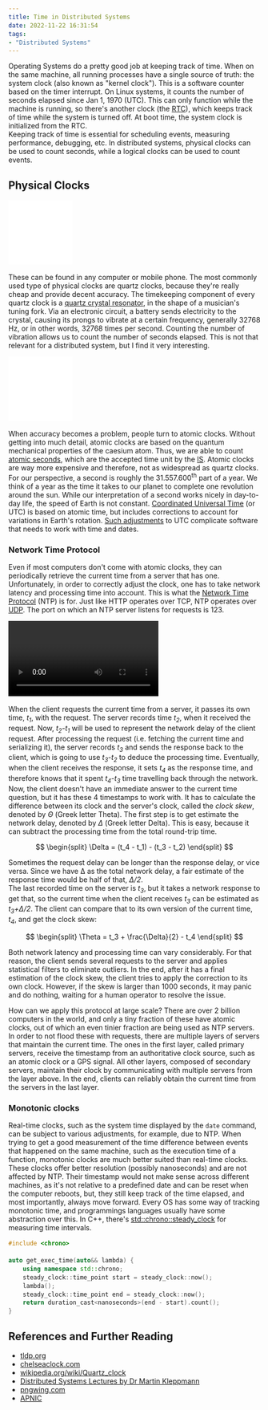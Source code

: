 ```yaml
---
title: Time in Distributed Systems
date: 2022-11-22 16:31:54
tags:
- "Distributed Systems"
---
```


Operating Systems do a pretty good job at keeping track of time. When on the same machine, all running processes have a
single source of truth: the system clock (also known as "kernel clock"). This is a software counter based on the timer
interrupt. On Linux systems, it counts the number of seconds elapsed since Jan 1, 1970 (UTC).
This can only function while the machine is running, so there's another clock (the
[RTC](https://en.wikipedia.org/wiki/Real-time_clock)), which keeps track of time while the system is turned off.
At boot time, the system clock is initialized from the RTC.  
Keeping track of time is essential for scheduling events, measuring performance, debugging, etc. In distributed
systems, physical clocks can be used to count seconds, while a logical clocks can be used to count events.

## Physical Clocks

![Physical Clock](https://raw.githubusercontent.com/apetenchea/cdroot/master/source/_posts/time-in-distributed-systems/media/physical-clock.png)

These can be found in any computer or mobile phone. The most commonly used type of physical clocks are quartz clocks,
because they're really cheap and provide decent accuracy. The timekeeping component of every quartz clock is a [quartz
crystal resonator](https://en.wikipedia.org/wiki/Quartz_clock#/media/File:Inside_QuartzCrystal-Tuningfork.jpg),
in the shape of a musician's tuning fork. Via an electronic circuit, a battery sends electricity to the crystal,
causing its prongs to vibrate at a certain frequency, generally 32768 Hz, or in other words, 32768 times per second.
Counting the number of vibration allows us to count the number of seconds elapsed. This is not that relevant for a
distributed system, but I find it very interesting.     

![Atom](https://raw.githubusercontent.com/apetenchea/cdroot/master/source/_posts/time-in-distributed-systems/media/atom.png)

When accuracy becomes a problem, people turn to atomic clocks. Without getting into much detail, atomic clocks are based
on the quantum mechanical properties of the caesium atom. Thus, we are able to count
[atomic seconds](https://www.britannica.com/technology/atomic-second), which are the accepted time unit by the
[IS](https://en.wikipedia.org/wiki/International_System_of_Units). Atomic clocks are way more expensive and therefore,
not as widespread as quartz clocks.     
For our perspective, a second is roughly the 31.557.600<sup>th</sup> part of a year. We think of a year as the time it takes to our
planet to complete one revolution around the sun. While our interpretation of a second works nicely in day-to-day
life, the speed of Earth is not constant. [Coordinated Universal Time](https://en.wikipedia.org/wiki/Coordinated_Universal_Time)
(or UTC) is based on atomic time, but includes corrections to account for variations in Earth's rotation. [Such
adjustments](https://en.wikipedia.org/wiki/Leap_second) to UTC complicate software that needs to work with time and
dates.

### Network Time Protocol

Even if most computers don't come with atomic clocks, they can periodically retrieve the current time from a server that
has one. Unfortunately, in order to correctly adjust the clock, one has to take network latency and processing time into
account. This is what the [Network Time Protocol](https://datatracker.ietf.org/doc/html/rfc5905) (NTP) is for.
Just like HTTP operates over TCP, NTP operates over [UDP](https://www.ietf.org/rfc/rfc768.txt). The port on which an NTP
server listens for requests is 123.

<video controls>
  <source src="https://raw.githubusercontent.com/apetenchea/cdroot/master/source/_posts/time-in-distributed-systems/media/NtpIllustration.mp4" type="video/mp4">
Your browser does not support the video tag.
</video> 

When the client requests the current time from a server, it passes its own time, *t<sub>1</sub>*, with the request. The server
records time *t<sub>2</sub>*, when it received the request. Now, *t<sub>2</sub>-t<sub>1</sub>* will be used
to represent the network delay of the client request. After processing the request (i.e. fetching the current time and serializing it),
the server records *t<sub>3</sub>* and sends the response back to the client, which is going to use *t<sub>3</sub>-t<sub>2</sub>*
to deduce the processing time. Eventually, when the client receives the response, it sets *t<sub>4</sub>* as the response
time, and therefore knows that it spent *t<sub>4</sub>-t<sub>3</sub>* time travelling back through the network.  
Now, the client doesn't have an immediate answer to the current time question, but it has these 4 timestamps to work with.
It has to calculate the difference between its clock and the server's clock, called the *clock skew*, denoted by *Θ* (Greek
letter Theta). The first step is to get estimate the network delay, denoted by *Δ* (Greek letter Delta). This is easy,
because it can subtract the processing time from the total round-trip time.

$$
\begin{split}
\Delta = (t_4 - t_1) - (t_3 - t_2)
\end{split}
$$

Sometimes the request delay can be longer than the response delay, or vice versa. Since we have Δ as the total network
delay, a fair estimate of the response time would be half of that, *Δ/2*.  
The last recorded time on the server is *t<sub>3</sub>*, but it takes a network response to get that, so the current
time when the client receives *t<sub>3</sub>* can be estimated as *t<sub>3</sub>+Δ/2*. The client can compare that
to its own version of the current time, *t<sub>4</sub>*, and get the clock skew:

$$
\begin{split}
\Theta = t_3 + \frac{\Delta}{2} - t_4
\end{split}
$$

Both network latency and processing time can vary considerably. For that reason, the client sends several requests to
the server and applies statistical filters to eliminate outliers. In the end, after it has a final estimation of the
clock skew, the client tries to apply the correction to its own clock. However, if the skew is larger than 1000 seconds,
it may panic and do nothing, waiting for a human operator to resolve the issue.  

How can we apply this protocol at large scale? There are over 2 billion computers in the world, and only a tiny fraction
of these have atomic clocks, out of which an even tinier fraction are being used as NTP servers.
In order to not flood these with requests, there are multiple layers of servers that maintain the current time. The ones
in the first layer, called primary servers, receive the timestamp from an authoritative clock source, such as an atomic
clock or a GPS signal. All other layers, composed of secondary servers, maintain their clock by communicating with
multiple servers from the layer above. In the end, clients can reliably obtain the current time from the servers in the last layer.

### Monotonic clocks

Real-time clocks, such as the system time displayed by the `date` command, can be subject to various adjustments, for
example, due to NTP. When trying to get a good measurement of the time difference between events that happened on the same machine,
such as the execution time of a function, monotonic clocks are much better suited than real-time clocks. These clocks offer
better resolution (possibly nanoseconds) and are not affected by NTP. Their timestamp would not make sense across different
machines, as it's not relative to a predefined date and can be reset when the computer reboots, but, they still keep
track of the time elapsed, and most importantly, always move forward.
Every OS has some way of tracking monotonic time, and programmings languages usually have some abstraction over this.
In C++, there's [std::chrono::steady_clock](https://en.cppreference.com/w/cpp/chrono/steady_clock) for measuring time
intervals. 

```cpp
#include <chrono>

auto get_exec_time(auto&& lambda) {
    using namespace std::chrono;
    steady_clock::time_point start = steady_clock::now();
    lambda();
    steady_clock::time_point end = steady_clock::now();
    return duration_cast<nanoseconds>(end - start).count();
}
```

## References and Further Reading

* [tldp.org](https://tldp.org/HOWTO/Clock-2.html)
* [chelseaclock.com](https://www.chelseaclock.com/blog/how-do-quartz-clocks-work)
* [wikipedia.org/wiki/Quartz_clock](https://en.wikipedia.org/wiki/Quartz_clock)
* [Distributed Systems Lectures by Dr Martin Kleppmann](https://www.cl.cam.ac.uk/teaching/2122/ConcDisSys/materials.html)
* [pngwing.com](https://www.pngwing.com)
* [APNIC](https://labs.apnic.net/index.php/2014/03/10/protocol-basics-the-network-time-protocol/)
